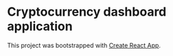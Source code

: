 # Cryptocurrency dashboard application

This project was bootstrapped with [Create React App](https://github.com/facebook/create-react-app).

